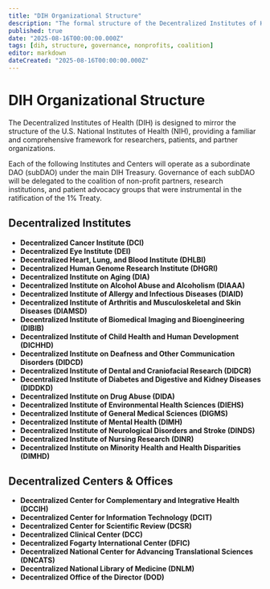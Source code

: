 ```yaml
---
title: "DIH Organizational Structure"
description: "The formal structure of the Decentralized Institutes of Health, outlining the primary Institutes, Centers, and Offices modeled after the NIH."
published: true
date: "2025-08-16T00:00:00.000Z"
tags: [dih, structure, governance, nonprofits, coalition]
editor: markdown
dateCreated: "2025-08-16T00:00:00.000Z"
---
```


# DIH Organizational Structure

The Decentralized Institutes of Health (DIH) is designed to mirror the structure of the U.S. National Institutes of Health (NIH), providing a familiar and comprehensive framework for researchers, patients, and partner organizations.

Each of the following Institutes and Centers will operate as a subordinate DAO (subDAO) under the main DIH Treasury. Governance of each subDAO will be delegated to the coalition of non-profit partners, research institutions, and patient advocacy groups that were instrumental in the ratification of the 1% Treaty.

## Decentralized Institutes

- **Decentralized Cancer Institute (DCI)**
- **Decentralized Eye Institute (DEI)**
- **Decentralized Heart, Lung, and Blood Institute (DHLBI)**
- **Decentralized Human Genome Research Institute (DHGRI)**
- **Decentralized Institute on Aging (DIA)**
- **Decentralized Institute on Alcohol Abuse and Alcoholism (DIAAA)**
- **Decentralized Institute of Allergy and Infectious Diseases (DIAID)**
- **Decentralized Institute of Arthritis and Musculoskeletal and Skin Diseases (DIAMSD)**
- **Decentralized Institute of Biomedical Imaging and Bioengineering (DIBIB)**
- **Decentralized Institute of Child Health and Human Development (DICHHD)**
- **Decentralized Institute on Deafness and Other Communication Disorders (DIDCD)**
- **Decentralized Institute of Dental and Craniofacial Research (DIDCR)**
- **Decentralized Institute of Diabetes and Digestive and Kidney Diseases (DIDDKD)**
- **Decentralized Institute on Drug Abuse (DIDA)**
- **Decentralized Institute of Environmental Health Sciences (DIEHS)**
- **Decentralized Institute of General Medical Sciences (DIGMS)**
- **Decentralized Institute of Mental Health (DIMH)**
- **Decentralized Institute of Neurological Disorders and Stroke (DINDS)**
- **Decentralized Institute of Nursing Research (DINR)**
- **Decentralized Institute on Minority Health and Health Disparities (DIMHD)**

## Decentralized Centers & Offices

- **Decentralized Center for Complementary and Integrative Health (DCCIH)**
- **Decentralized Center for Information Technology (DCIT)**
- **Decentralized Center for Scientific Review (DCSR)**
- **Decentralized Clinical Center (DCC)**
- **Decentralized Fogarty International Center (DFIC)**
- **Decentralized National Center for Advancing Translational Sciences (DNCATS)**
- **Decentralized National Library of Medicine (DNLM)**
- **Decentralized Office of the Director (DOD)**
